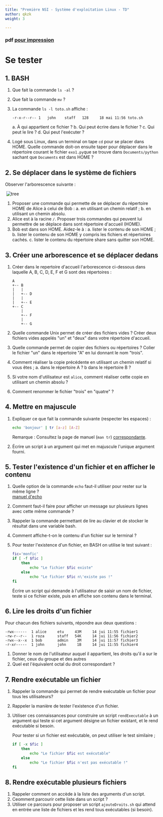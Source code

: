 ```yaml
---
title: "Première NSI - Système d'exploitation Linux - TD"
author: qkzk
weight: 3

---
```


### pdf [pour impression](/uploads/docsnsi/architecture/linux/linux_td.pdf)

# Se tester

## 1. BASH

1. Que fait la commande `ls -al` ?
2. Que fait la commande `mv` ?
3. La commande `ls -l toto.sh` affiche :

    ```
    -r-x-r--r-- 1   john    staff   128     18 mai 11:56 toto.sh
    ```

    a. À qui appartient ce fichier ?
    b. Qui peut écrire dans le fichier ?
    c. Qui peut le lire ?
    d. Qui peut l'exécuter ?

4. Logé sous Linux, dans un terminal on tape `cd` pour se placer dans HOME.
    Quelle commande doit-on ensuite taper pour déplacer dans le répertoire
    courant le fichier `exo1.py`que se trouve dans `Documents/python` sachant
    que `Documents` est dans HOME ?

## 2. Se déplacer dans le système de fichiers

Observer l'arborescence suivante :

$\;$![tree](/uploads/docsnsi/architecture/linux/tree.jpg)

1. Proposer une commande qui permette de se déplacer du répertoire HOME de 
    Alice à celui de Bob :
    a. en utilisant un chemin relatif ;
    b. en utilisant un chemin absolu.
2. Alice est à la racine `/`. Proposer trois commandes qui peuvent lui
    permettre de se déplace dans sont répertoire d'accueil (HOME).
3. Bob est dans son HOME. Aidez-le à :
    a. lister le contenu de son HOME ;
    b. lister le contenu de son HOME y compris les fichiers et répertoires cachés.
    c. lister le contenu du répertoire share sans quitter son HOME.

## 3. Créer une arborescence et se déplacer dedans

1. Créer dans le repertoire d'accueil l'arborescence ci-dessous dans laquelle
    A, B, C, D, E, F et G sont des répertoires :

    ```
    A
    +-- B
    |   |
    |   +-- D
    |   |
    |   +-- E
    +-- C
        |
        +-- F
        |
        +-- G
    ```

2. Quelle commande Unix permet de créer des fichiers vides ?
    Créer deux fichiers vides appelés "un" et "deux" dans votre
    répertoire d'accueil.
3. Quelle commande permet de copier des fichiers ou répertoires ? Colier le
    fichier "un" dans le répertoire "A" en lui donnant le nom "trois".
4. Comment réaliser la copie précédente en utilisant un chemin relatif si vous
    êtes ;
    a. dans le répertoire A ?
    b  dans le répertoire B ?
5. Si votre nom d'utilisateur est `alice`, comment réaliser cette copie
    en utilisant un chemin absolu ?
6. Comment renommer le fichier "trois" en "quatre" ?

## 4. Mettre en majuscule

1. Expliquer ce que fait la commande suivante (respecter les espaces) :

    ```bash
    echo 'bonjour' | tr [a-z] [A-Z]
    ```

   Remarque : Consultez la page de manuel (`man tr`) 
   [correspondante](http://www.linux-france.org/article/man-fr/man1/tr-1.html).

2. Écrire un script à un argument qui met en majuscule l'unique argument fourni.

## 5. Tester l'existence d'un fichier et en afficher le contenu

1. Quelle option de la commande `echo` faut-il utiliser pour rester sur la même
    ligne ?\
    [manuel d'echo](http://www.linux-france.org/article/man-fr/man1/echo-1.html)
2. Comment faut-il faire pour afficher un message sur plusieurs lignes avec
    cette même commande ?
3. Rappeler la commande permettant de lire au clavier et de stocker le résultat
    dans une variable bash.
4. Comment affiche-t-on le contenu d'un fichier sur le terminal ?
5. Pour tester l'existence d'un fichier, en BASH on utilise le test suivant :

    ```bash
    fic='monfic'
    if [ -f $fic ]
        then
            echo "Le fichier $fic existe"
        else
            echo "Le fichier $fic n\'existe pas !"
    fi
    ```

    Écrire un script qui demande à l'utilisateur de saisir un nom de fichier,
    teste si ce fichier existe, puis en affiche son contenu dans le terminal.

## 6. Lire les droits d'un fichier

Pour chacun des fichiers suivants, répondre aux deux questions :

```
-rwx------  1 alice     etu     43M     14 jui 11:55 fichier1
-rw-r--r--  1 roza      staff   54K     14 jui 11:56 fichier2
-rwx--x--x  1 bob       admin    3M     14 jui 11:57 fichier3
-r-xr-----  1 john      john     1B     14 jui 11:55 fichier4
```

1. Donner le nom de l'utilisateur auquel il appartient, les droits qu'il a
    sur le fichier, ceux du groupe et des autres
2. Quel est l'équivalent octal du droit correspondant ?

## 7. Rendre exécutable un fichier

1. Rappeler la commande qui permet de rendre exécutable un fichier pour tous
    les utilisateurs?
2. Rappeler la manière de tester l'existence d'un fichier.
3. Utiliser ces connaissances pour construire un script `rendExecutable` à un
    argument qui teste si cet argument désigne un fichier existant, et le
    rend exécutable si besoin.

    Pour tester si un fichier est exécutable, on peut utiliser le test
    similaire ;

    ```bash
    if [ -x $fic ]
        then
            echo "Le fichier $fic est exécutable"
        else
            echo "Le fichier $fic n'est pas exécutable !"
    fi
    ```

## 8. Rendre exécutable plusieurs fichiers

1. Rappeler comment on accède à la liste des arguments d'un script.
2. Ceomment parcourir cette liste dans un script ?
3. Utiliser ce parcours pour proposer un script `ajouteDroits.sh` qui attend
    en entrée une liste de fichiers et les rend tous exécutables (si besoin).


